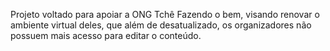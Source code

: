 Projeto voltado para apoiar a ONG Tchê Fazendo o bem, visando renovar o ambiente virtual deles, que além de desatualizado, os organizadores não possuem mais acesso para editar o conteúdo.